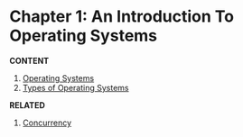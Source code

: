 # Chapter 1: An Introduction To Operating Systems

**CONTENT**
1) [Operating Systems](OS.md)
2) [Types of Operating Systems](Types.md)

**RELATED**
1) [Concurrency](concurrency.md)


